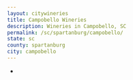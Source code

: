 ```yaml
---
layout: citywineries
title: Campobello Wineries
description: Wineries in Campobello, SC
permalink: /sc/spartanburg/campobello/
state: sc
county: spartanburg
city: campobello
---
```

-
